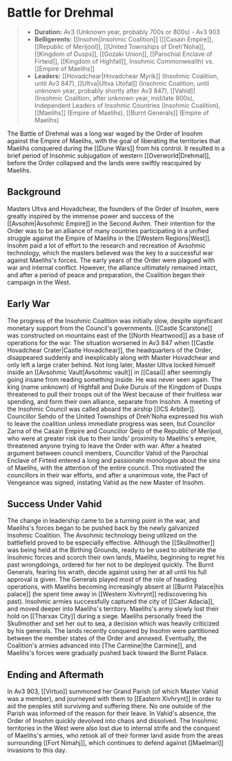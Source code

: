 
# Battle for Drehmal

> - **Duration:** Av3 (Unknown year, probably 700s or 800s) - Av3 903
> - **Belligerents:** [[Insohm|Insohmic Coalition]] ([[Casain Empire]], [[Republic of Merijool]], [[United Townships of Dreh'Noha]], [[Kingdom of Dusps]], [[Gozaki Union]], [[Parochial Enclave of Firteid]], [[Kingdom of Highfall]], Insohmic Commonwealth) vs. [[Empire of Maelihs]]
> - **Leaders:** [[Hovadchear|Hovadchear Myrik]] (Insohmic Coalition, until Av3 847), [[Ultva|Ultva Utofal]] (Insohmic Coalition, until unknown year, probably shortly after Av3 847), [[Vahid]] (Insohmic Coalition, after unknown year, mid/late 800s), Independent Leaders of Insohmic Countries (Insohmic Coalition), [[Maelihs]] (Empire of Maelihs), [[Burnt Generals]] (Empire of Maelihs)

The Battle of Drehmal was a long war waged by the Order of Insohm against the Empire of Maelihs, with the goal of liberating the territories that Maelihs conquered during the [[Dune Wars]] from his control. It resulted in a brief period of Insohmic subjugation of western [[Overworld|Drehmal]], before the Order collapsed and the lands were swiftly reacquired by Maelihs.

## Background

Masters Ultva and Hovadchear, the founders of the Order of Insohm, were greatly inspired by the immense power and success of the [[Avsohm|Avsohmic Empire]] in the Second Avihm. Their intention for the Order was to be an alliance of many countries participating in a unified struggle against the Empire of Maelihs in the [[Western Regions|West]]. Insohm paid a lot of effort to the research and recreation of Avsohmic technology, which the masters believed was the key to a successful war against Maelihs's forces. The early years of the Order were plagued with war and internal conflict. However, the alliance ultimately remained intact, and after a period of peace and preparation, the Coalition began their campaign in the West.

## Early War

The progress of the Insohmic Coalition was initially slow, despite significant monetary support from the Council's governments. [[Castle Scarstone]] was constructed on mountains east of the [[North Heartwood]] as a base of operations for the war. The situation worsened in Av3 847 when [[Castle Hovadchear Crater|Castle Hovadchear]], the headquarters of the Order, disappeared suddenly and inexplicably along with Master Hovadchear and only left a large crater behind. Not long later, Master Ultva locked himself inside an [[Avsohmic Vault|Avsohmic vault]] in [[Casai]] after seemingly going insane from reading something inside. He was never seen again. The king (name unknown) of Highfall and Duke Duruis of the Kingdom of Dusps threatened to pull their troops out of the West because of their fruitless war spending, and form their own alliance, separate from Insohm. A meeting of the Insohmic Council was called aboard the airship [[ICS Arbiter]]. Councillor Sehdo of the United Townships of Dreh'Noha expressed his wish to leave the coalition unless immediate progress was seen, but Councilor Zarna of the Casain Empire and Councillor Qeijo of the Republic of Merijool, who were at greater risk due to their lands' proximity to Maelihs's empire, threatened anyone trying to leave the Order with war. After a heated argument between council members, Councillor Vahid of the Parochial Enclave of Firteid entered a long and passionate monologue about the sins of Maelihs, with the attention of the entire council. This motivated the councillors in their war efforts, and after a unanimous vote, the Pact of Vengeance was signed, instating Vahid as the new Master of Insohm.

## Success Under Vahid

The change in leadership came to be a turning point in the war, and Maelihs's forces began to be pushed back by the newly galvanized Insohmic Coalition. The Avsohmic technology being utilized on the battlefield proved to be especially effective. Although the [[Skullmother]] was being held at the Birthing Grounds, ready to be used to obliterate the Insohmic forces and scorch their own lands, Maelihs, beginning to regret his past wrongdoings, ordered for her not to be deployed quickly. The Burnt Generals, fearing his wrath, decide against using her at all until his full approval is given. The Generals played most of the role of heading operations, with Maelihs becoming increasingly absent at [[Burnt Palace|his palace]] (he spent time away in [[Western Xivhrynt]] rediscovering his past). Insohmic armies successfully captured the city of [[Caer Adacia]], and moved deeper into Maelihs's territory. Maelihs's army slowly lost their hold on [[Tharxax City]] during a siege. Maelihs personally freed the Skullmother and set her out to sea, a decision which was heavily criticized by his generals. The lands recently conquered by Insohm were partitioned between the member states of the Order and annexed. Eventually, the Coalition's armies advanced into [The Carmine|the Carmine]], and Maelihs's forces were gradually pushed back toward the Burnt Palace. 

## Ending and Aftermath

In Av3 903, [[Virtuo]] summoned her Grand Parish (of which Master Vahid was a member), and journeyed with them to [[Eastern Xivhrynt]] in order to aid the peoples still surviving and suffering there. No one outside of the Parish was informed of the reason for their leave. In Vahid's absence, the Order of Insohm quickly devolved into chaos and dissolved. The Insohmic territories in the West were also lost due to internal strife and the conquest of Maelihs's armies, who retook all of their former land aside from the areas surrounding [[Fort Nimahj]], which continues to defend against [[Maelmari]] invasions to this day.
